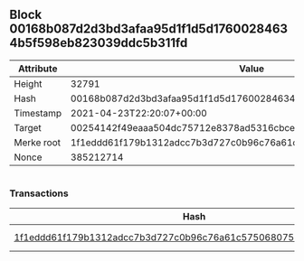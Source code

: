 ## Block 00168b087d2d3bd3afaa95d1f1d5d17600284634b5f598eb823039ddc5b311fd

Attribute | Value
--- | ---
Height | 32791
Hash | 00168b087d2d3bd3afaa95d1f1d5d17600284634b5f598eb823039ddc5b311fd
Timestamp | 2021-04-23T22:20:07+00:00
Target | 00254142f49eaaa504dc75712e8378ad5316cbcead634704b3734b6271167cc4
Merke root | 1f1eddd61f179b1312adcc7b3d727c0b96c76a61c57506807504047d6a4c3762
Nonce | 385212714

```

```

### Transactions

Hash | Amount
--- | ---
[1f1eddd61f179b1312adcc7b3d727c0b96c76a61c57506807504047d6a4c3762](1f1eddd61f179b1312adcc7b3d727c0b96c76a61c57506807504047d6a4c3762.md) | 10.00000000 SKEPTI 
